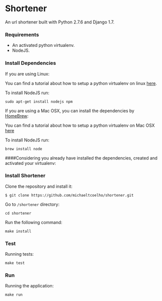 # Shortener

An url shortener built with Python 2.7.6 and Django 1.7.

### Requirements

* An activated python virtualenv.
* NodeJS.

### Install Dependencies

If you are using Linux:

You can find a tutorial about how to setup a python virtualenv on linux [here](https://wiki.archlinux.org/index.php/Python_VirtualEnv).

To install NodeJS run:

`sudo apt-get install nodejs npm`

If you are using a Mac OSX, you can install the dependencies by [HomeBrew](http://brew.sh/):

You can find a tutorial about how to setup a python virtualenv on Mac OSX [here](http://jamie.curle.io/blog/installing-pip-virtualenv-and-virtualenvwrapper-on-os-x/)

To install NodeJS run:

`brew install node`

####Considering you already have installed the dependencies, created and activated your virtualenv:

### Install Shortener

Clone the repository and install it:

`$ git clone https://github.com/michaeltcoelho/shortener.git`

Go to `/shortener` directory:

`cd shortener`

Run the following command:

`make install`

### Test

Running tests:

`make test`

### Run

Running the application:

`make run`